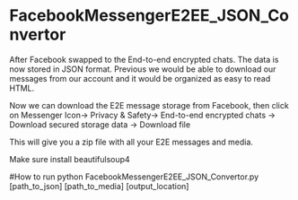 # FacebookMessengerE2EE_JSON_Convertor
After Facebook swapped to the End-to-end encrypted chats.  The data is now stored in JSON format.  Previous we would be able to download our messages from our account and it would be organized as easy to read HTML.

Now we can download the E2E message storage from Facebook, then click on Messenger Icon-> Privacy & Safety-> End-to-end encrypted chats -> Download secured storage data -> Download file

This will give you a zip file with all your E2E messages and media.

Make sure install beautifulsoup4

#How to run
python FacebookMessengerE2EE_JSON_Convertor.py [path_to_json] [path_to_media] [output_location]

